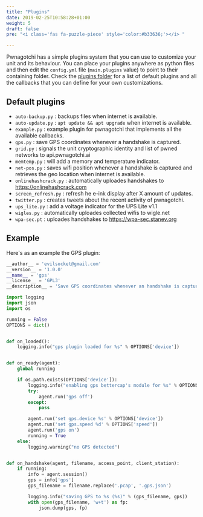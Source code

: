 ```yaml
---
title: "Plugins"
date: 2019-02-25T10:58:28+01:00
weight: 5
draft: false
pre: "<i class='fas fa-puzzle-piece' style='color:#b33636;'></i> "

---
```


Pwnagotchi has a simple plugins system that you can use to customize your unit and its behaviour. You can place your plugins anywhere
as python files and then edit the `config.yml` file (`main.plugins` value) to point to their containing folder. Check the [plugins folder](https://github.com/evilsocket/pwnagotchi/tree/master/pwnagotchi/plugins/default) for a list of default plugins and all the callbacks that you can define for your own customizations.

## Default plugins

* `auto-backup.py` : backups files when internet is available.
* `auto-update.py` : `apt update && apt upgrade` when internet is available.
* `example.py` : example plugin for pwnagotchi that implements all the available callbacks.
* `gps.py` : save GPS coordinates whenever a handshake is captured.
* `grid.py` :  signals the unit cryptographic identity and list of pwned networks to api.pwnagotchi.ai
* `memtemp.py` : will add a memory and temperature indicator.
* `net-pos.py` : saves wifi position whenever a handshake is captured and retrieves the geo location when internet is available.
* `onlinehashcrack.py` : automatically uploades handshakes to https://onlinehashcrack.com
* `screen_refresh.py` : refresh he e-ink display after X amount of updates.
* `twitter.py` : creates tweets about the recent activity of pwnagotchi.
* `ups_lite.py` : add a voltage indicator for the UPS Lite v1.1
* `wigles.py` : automatically uploades collected wifis to wigle.net
* `wpa-sec.pt` : uploades handshakes to https://wpa-sec.stanev.org

## Example
Here's as an example the GPS plugin:

```python
__author__ = 'evilsocket@gmail.com'
__version__ = '1.0.0'
__name__ = 'gps'
__license__ = 'GPL3'
__description__ = 'Save GPS coordinates whenever an handshake is captured.'

import logging
import json
import os

running = False
OPTIONS = dict()


def on_loaded():
    logging.info("gps plugin loaded for %s" % OPTIONS['device'])


def on_ready(agent):
    global running

    if os.path.exists(OPTIONS['device']):
        logging.info("enabling gps bettercap's module for %s" % OPTIONS['device'])
        try:
            agent.run('gps off')
        except:
            pass

        agent.run('set gps.device %s' % OPTIONS['device'])
        agent.run('set gps.speed %d' % OPTIONS['speed'])
        agent.run('gps on')
        running = True
    else:
        logging.warning("no GPS detected")


def on_handshake(agent, filename, access_point, client_station):
    if running:
        info = agent.session()
        gps = info['gps']
        gps_filename = filename.replace('.pcap', '.gps.json')

        logging.info("saving GPS to %s (%s)" % (gps_filename, gps))
        with open(gps_filename, 'w+t') as fp:
            json.dump(gps, fp)
```
